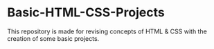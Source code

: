 # Basic-HTML-CSS-Projects
This repository is made for revising concepts of HTML &amp; CSS with the creation of some basic projects.
